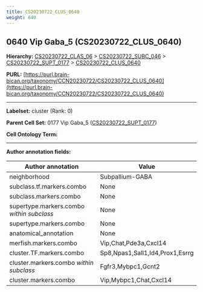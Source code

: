 ```yaml
---
title: CS20230722_CLUS_0640
weight: 640
---
```

## 0640 Vip Gaba_5 (CS20230722_CLUS_0640)
<b>Hierarchy: </b>
[CS20230722_CLAS_06](../CS20230722_CLAS_06) >
[CS20230722_SUBC_046](../CS20230722_SUBC_046) >
[CS20230722_SUPT_0177](../CS20230722_SUPT_0177) >
[CS20230722_CLUS_0640](../CS20230722_CLUS_0640)

**PURL:** [https://purl.brain-bican.org/taxonomy/CCN20230722/CS20230722_CLUS_0640](https://purl.brain-bican.org/taxonomy/CCN20230722/CS20230722_CLUS_0640)

---


**Labelset:** cluster (Rank: 0)

**Parent Cell Set:** 0177 Vip Gaba_5 ([CS20230722_SUPT_0177](../CS20230722_SUPT_0177))



**Cell Ontology Term:** 

[MARKER GENES.]: #


---

[TRANSFERRED ANNOTATIONS.]: #


[AUTHOR ANNOTATION FIELDS.]: #


**Author annotation fields:**

| Author annotation | Value |
|-------------------|-------|
|neighborhood|Subpallium-GABA|
|subclass.tf.markers.combo|None|
|subclass.markers.combo|None|
|supertype.markers.combo _within subclass_|None|
|supertype.markers.combo|None|
|anatomical_annotation|None|
|merfish.markers.combo|Vip,Chat,Pde3a,Cxcl14|
|cluster.TF.markers.combo|Sp8,Npas1,Sall1,Id4,Prox1,Esrrg|
|cluster.markers.combo _within subclass_|Fgfr3,Mybpc1,Gcnt2|
|cluster.markers.combo|Vip,Mybpc1,Chat,Cxcl14|
